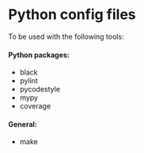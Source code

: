 # Python config files

To be used with the following tools:

#### Python packages:
 - black
 - pylint
 - pycodestyle
 - mypy
 - coverage

#### General:
 - make
